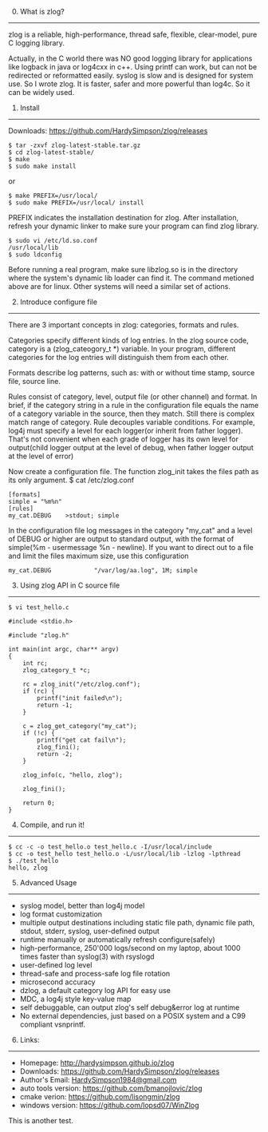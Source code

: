0. What is zlog?
-------------

zlog is a reliable, high-performance, thread safe, flexible, clear-model, pure C logging library.

  Actually, in the C world there was NO good logging library for applications like logback in java or log4cxx in c++. Using printf can work, but can not be redirected or reformatted easily. syslog is slow and is designed for system use. 
  So I wrote zlog. 
  It is faster, safer and more powerful than log4c. So it can be widely used. 

1. Install
-------------

Downloads: https://github.com/HardySimpson/zlog/releases

    $ tar -zxvf zlog-latest-stable.tar.gz
    $ cd zlog-latest-stable/
    $ make 
    $ sudo make install
    
or

    $ make PREFIX=/usr/local/
    $ sudo make PREFIX=/usr/local/ install

PREFIX indicates the installation destination for zlog. After installation, refresh your dynamic linker to make sure your program can find zlog library.  

    $ sudo vi /etc/ld.so.conf
    /usr/local/lib
    $ sudo ldconfig

Before running a real program, make sure libzlog.so is in the directory where the system's dynamic lib loader can find it. The command metioned above are for linux. Other systems will need a similar set of actions.


2. Introduce configure file
-------------

There are 3 important concepts in zlog: categories, formats and rules.

Categories specify different kinds of log entries. In the zlog source code, category is a (zlog_cateogory_t *) variable. In your program, different categories for the log entries will distinguish them from each other.

Formats describe log patterns, such as: with or without time stamp, source file, source line.

Rules consist of category, level, output file (or other channel) and format. In brief, if the category string in a rule in the configuration file equals the name of a category variable in the source, then they match. Still there is complex match range of category. Rule decouples variable conditions. For example, log4j must specify a level for each logger(or inherit from father logger). That's not convenient when each grade of logger has its own level for output(child logger output at the level of debug, when father logger output at the level of error)

Now create a configuration file. The function zlog_init takes the files path as its only argument.
    $ cat /etc/zlog.conf

    [formats]
    simple = "%m%n"
    [rules]
    my_cat.DEBUG    >stdout; simple

In the configuration file log messages in the category "my_cat" and a level of DEBUG or higher are output to standard output, with the format of simple(%m - usermessage %n - newline). If you want to direct out to a file and limit the files maximum size, use this configuration

    my_cat.DEBUG            "/var/log/aa.log", 1M; simple

3. Using zlog API in C source file
-------------
	$ vi test_hello.c

    #include <stdio.h> 

    #include "zlog.h"

    int main(int argc, char** argv)
    {
    	int rc;
    	zlog_category_t *c;

    	rc = zlog_init("/etc/zlog.conf");
    	if (rc) {
    		printf("init failed\n");
    		return -1;
    	}

    	c = zlog_get_category("my_cat");
    	if (!c) {
    		printf("get cat fail\n");
    		zlog_fini();
    		return -2;
    	}

    	zlog_info(c, "hello, zlog");

    	zlog_fini();

    	return 0;
    } 

4. Compile, and run it!
-------------
    $ cc -c -o test_hello.o test_hello.c -I/usr/local/include
    $ cc -o test_hello test_hello.o -L/usr/local/lib -lzlog -lpthread
    $ ./test_hello
    hello, zlog

5. Advanced Usage
-------------
 *  syslog model, better than log4j model
 *  log format customization
 *  multiple output destinations including static file path, dynamic file path, stdout, stderr, syslog, user-defined output
 *  runtime manually or automatically refresh configure(safely)
 *  high-performance, 250'000 logs/second on my laptop, about 1000 times faster than syslog(3) with rsyslogd
 *  user-defined log level
 *  thread-safe and process-safe log file rotation
 *  microsecond accuracy
 *  dzlog, a default category log API for easy use
 *  MDC, a log4j style key-value map
 *  self debuggable, can output zlog's self debug&error log at runtime
 *  No external dependencies, just based on a POSIX system and a C99 compliant vsnprintf.

6. Links:
-------------
 * Homepage: http://hardysimpson.github.io/zlog
 * Downloads: https://github.com/HardySimpson/zlog/releases
 * Author's Email: HardySimpson1984@gmail.com
 * auto tools version: https://github.com/bmanojlovic/zlog
 * cmake verion: https://github.com/lisongmin/zlog
 * windows version: https://github.com/lopsd07/WinZlog

This is another test.
